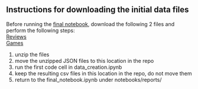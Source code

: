 ## Instructions for downloading the initial data files

Before running the [final notebook](../notebooks/report/final_notebook.ipynb), download the following 2 files and perform the following steps:  
[Reviews](http://cseweb.ucsd.edu/~wckang/steam_reviews.json.gz)  
[Games](http://cseweb.ucsd.edu/~wckang/steam_games.json.gz)


1) unzip the files  
2) move the unzipped JSON files to this location in the repo  
3) run the first code cell in data_creation.ipynb  
4) keep the resulting csv files in this location in the repo, do not move them  
5) return to the final_notebook.ipynb under notebooks/reports/  
